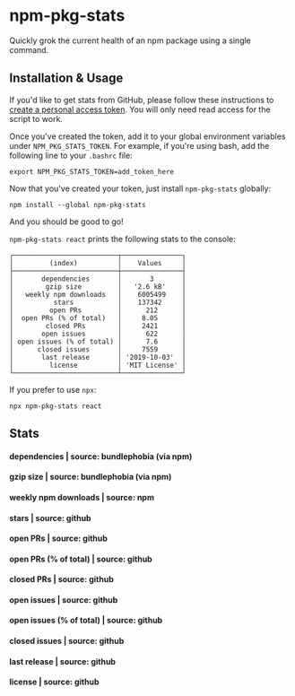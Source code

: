 # npm-pkg-stats

Quickly grok the current health of an npm package using a single command.

## Installation & Usage

If you'd like to get stats from GitHub, please follow these instructions to [create a personal access token](https://help.github.com/en/articles/creating-a-personal-access-token-for-the-command-line). You will only need read access for the script to work.

Once you've created the token, add it to your global environment variables under `NPM_PKG_STATS_TOKEN`.
For example, if you're using bash, add the following line to your `.bashrc` file: 

`export NPM_PKG_STATS_TOKEN=add_token_here`

Now that you've created your token, just install `npm-pkg-stats` globally:

`npm install --global npm-pkg-stats`

And you should be good to go!

`npm-pkg-stats react` prints the following stats to the console:

```
┌──────────────────────────┬───────────────┐
│         (index)          │    Values     │
├──────────────────────────┼───────────────┤
│       dependencies       │       3       │
│        gzip size         │   '2.6 kB'    │
│   weekly npm downloads   │    6005499    │
│          stars           │    137342     │
│         open PRs         │      212      │
│  open PRs (% of total)   │     8.05      │
│        closed PRs        │     2421      │
│       open issues        │      622      │
│ open issues (% of total) │      7.6      │
│      closed issues       │     7559      │
│       last release       │ '2019-10-03'  │
│         license          │ 'MIT License' │
└──────────────────────────┴───────────────┘
```

If you prefer to use `npx`:

`npx npm-pkg-stats react`

## Stats

#### dependencies | source: bundlephobia (via npm)
#### gzip size | source: bundlephobia (via npm)
#### weekly npm downloads | source: npm
#### stars | source: github
#### open PRs | source: github
#### open PRs (% of total) | source: github
#### closed PRs | source: github
#### open issues | source: github
#### open issues (% of total) | source: github
#### closed issues | source: github
#### last release | source: github
#### license | source: github